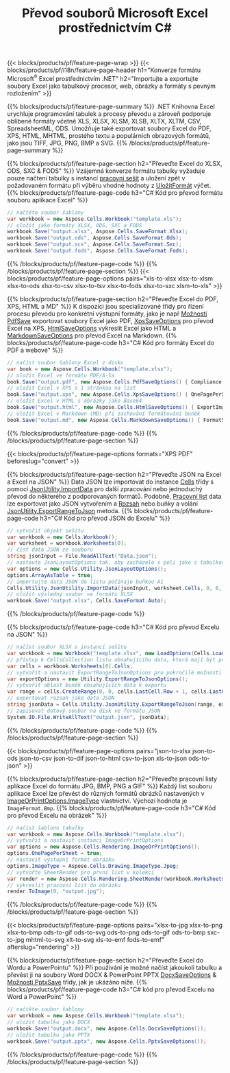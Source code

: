 ﻿---
title: Převod souborů Microsoft Excel prostřednictvím C# 
url: /cs/net/conversion/
description: Převeďte Excel XLS, XLSX, ODS, CSV do PDF, XPS, HTML, JPEG, HTML a mnoha dalších oblíbených formátů pomocí pouhých několika řádků kódu C#.
---
{{< blocks/products/pf/feature-page-wrap >}}
{{< blocks/products/pf/i18n/feature-page-header h1="Konverze formátu Microsoft<sup>&reg;</sup> Excel prostřednictvím .NET" h2="Importujte a exportujte soubory Excel jako tabulkový procesor, web, obrázky a formáty s pevným rozložením" >}}

{{% blocks/products/pf/feature-page-summary %}}
.NET Knihovna Excel urychluje programování tabulek a procesy převodu a zároveň podporuje oblíbené formáty včetně XLS, XLSX, XLSM, XLSB, XLTX, XLTM, CSV, SpreadsheetML, ODS. Umožňuje také exportovat soubory Excel do PDF, XPS, HTML, MHTML, prostého textu a populárních obrazových formátů, jako jsou TIFF, JPG, PNG, BMP a SVG.
{{% /blocks/products/pf/feature-page-summary %}}

{{% blocks/products/pf/feature-page-section h2="Převeďte Excel do XLSX, ODS, SXC & FODS" %}}
Vzájemná konverze formátu tabulky vyžaduje pouze načtení tabulky s instancí [pracovní sešit](https://apireference.aspose.com/cells/net/aspose.cells/workbook) a uložení zpět v požadovaném formátu při výběru vhodné hodnoty z [UložitFormát](https://apireference.aspose.com/cells/net/aspose.cells/saveformat) výčet.
{{% blocks/products/pf/feature-page-code h3="C# Kód pro převod formátu souboru aplikace Excel" %}}

```cs
// načtěte soubor šablony
var workbook = new Aspose.Cells.Workbook("template.xls");
// uložit jako formáty XLSX, ODS, SXC a FODS
workbook.Save("output.xlsx", Aspose.Cells.SaveFormat.Xlsx);
workbook.Save("output.ods", Aspose.Cells.SaveFormat.Ods);
workbook.Save("output.scx", Aspose.Cells.SaveFormat.Sxc);
workbook.Save("output.fods", Aspose.Cells.SaveFormat.Fods);

```
{{% /blocks/products/pf/feature-page-code %}}
{{% /blocks/products/pf/feature-page-section %}}
{{< blocks/products/pf/feature-page-options pairs="xls-to-xlsx xlsx-to-xlsm xlsx-to-ods xlsx-to-csv xlsx-to-tsv xlsx-to-fods xlsx-to-sxc xlsm-to-xls" >}}


{{% blocks/products/pf/feature-page-section h2="Převeďte Excel do PDF, XPS, HTML a MD" %}}
K dispozici jsou specializované třídy pro řízení procesu převodu pro konkrétní výstupní formáty, jako je např [Možnosti PdfSave](https://apireference.aspose.com/cells/net/aspose.cells/pdfsaveoptions) exportovat soubory Excel jako PDF, [XpsSaveOptions](https://apireference.aspose.com/cells/net/aspose.cells/xpssaveoptions) pro převod Excel na XPS, [HtmlSaveOptions](https://apireference.aspose.com/cells/net/aspose.cells/htmlsaveoptions) vykreslit Excel jako HTML a [MarkdownSaveOptions](https://apireference.aspose.com/cells/net/aspose.cells/markdownsaveoptions) pro převod Excel na Markdown. 
{{% blocks/products/pf/feature-page-code h3="C# Kód pro formáty Excel do PDF a webové" %}}

```cs
// načíst soubor šablony Excel z disku
var book = new Aspose.Cells.Workbook("template.xlsx");
// uložit Excel ve formátu PDF/A-1a
book.Save("output.pdf", new Aspose.Cells.PdfSaveOptions() { Compliance = PdfComplianceVersion.PdfA1a });
// uložit Excel v XPS s 1 stránkou na list
book.Save("output.xps", new Aspose.Cells.XpsSaveOptions() { OnePagePerSheet = true });
// uložit Excel v HTML s obrázky jako Base64
book.Save("output.html", new Aspose.Cells.HtmlSaveOptions() { ExportImagesAsBase64 = true });
// uložit Excel v Markdown (MD) při zachování formátování buněk
book.Save("output.md", new Aspose.Cells.MarkdownSaveOptions() { FormatStrategy = Cells.CellValueFormatStrategy.CellStyle });

```
{{% /blocks/products/pf/feature-page-code %}}
{{% /blocks/products/pf/feature-page-section %}}

{{< blocks/products/pf/feature-page-options formats="XPS PDF" beforeslug="convert" >}}

{{% blocks/products/pf/feature-page-section h2="Převeďte JSON na Excel a Excel na JSON" %}}
Data JSON lze importovat do instance [Cells](https://apireference.aspose.com/cells/net/aspose.cells/cells) třídy s pomocí [JsonUtility.ImportData](https://apireference.aspose.com/cells/net/aspose.cells.utility/jsonutility/methods/importdata) pro další zpracování nebo jednoduchý převod do některého z podporovaných formátů. Podobně, [Pracovní list](https://apireference.aspose.com/cells/net/aspose.cells/worksheet) data lze exportovat jako JSON vytvořením a [Rozsah](https://apireference.aspose.com/cells/net/aspose.cells/range) nebo buňky a volání [JsonUtility.ExportRangeToJson](https://apireference.aspose.com/cells/net/aspose.cells.utility/jsonutility/methods/exportrangetojson) metoda.
{{% blocks/products/pf/feature-page-code h3="C# Kód pro převod JSON do Excelu" %}}
```cs
// vytvořit objekt sešitu
var workbook = new Cells.Workbook();
var worksheet = workbook.Worksheets[0];
// číst data JSON ze souboru
string jsonInput = File.ReadAllText("Data.json");
// nastavte JsonLayoutOptions tak, aby zacházelo s poli jako s tabulkou
var options = new Cells.Utility.JsonLayoutOptions();
options.ArrayAsTable = true;
// importujte data JSON do listu počínaje buňkou A1
Cells.Utility.JsonUtility.ImportData(jsonInput, worksheet.Cells, 0, 0, options);
// uložit výsledný soubor ve formátu XLSX
workbook.Save("output.xlsx", Cells.SaveFormat.Auto); 

```
{{% /blocks/products/pf/feature-page-code %}}

{{% blocks/products/pf/feature-page-code h3="C# Kód pro převod Excelu na JSON" %}}
```cs
// načíst soubor XLSX s instancí sešitu
var workbook = new Workbook("template.xlsx", new LoadOptions(Cells.LoadFormat.Auto));
// přístup k CellsCollection listu obsahujícího data, která mají být převedena
var cells = workbook.Worksheets[0].Cells;
// vytvořit a nastavit ExportRangeToJsonOptions pro pokročilé možnosti
var exportOptions = new Utility.ExportRangeToJsonOptions();
// vytvořit oblast buněk obsahujících data k exportu
var range = cells.CreateRange(0, 0, cells.LastCell.Row + 1, cells.LastCell.Column + 1);
// exportovat rozsah jako data JSON
string jsonData = Cells.Utility.JsonUtility.ExportRangeToJson(range, exportOptions);
// zapisovat datový soubor na disk ve formátu JSON
System.IO.File.WriteAllText("output.json", jsonData); 

```
{{% /blocks/products/pf/feature-page-code %}}
{{% /blocks/products/pf/feature-page-section %}}

{{< blocks/products/pf/feature-page-options pairs="json-to-xlsx json-to-ods json-to-csv json-to-dif json-to-html csv-to-json xls-to-json ods-to-json" >}}

{{% blocks/products/pf/feature-page-section h2="Převeďte pracovní listy aplikace Excel do formátu JPG, BMP, PNG a GIF" %}}
Každý list souboru aplikace Excel lze převést do různých formátů obrázků nastavených v [ImageOrPrintOptions.ImageType](https://apireference.aspose.com/cells/net/aspose.cells.rendering/imageorprintoptions/properties/imagetype) vlastnictví. Výchozí hodnota je `ImageFormat.Bmp`.
{{% blocks/products/pf/feature-page-code h3="C# Kód pro převod Excelu na obrázek" %}}
```cs
// načíst šablonu tabulky
var workbook = new Aspose.Cells.Workbook("template.xlsx");
// vytvořit a nastavit instanci ImageOrPrintOptions
var options = new Aspose.Cells.Rendering.ImageOrPrintOptions();
options.OnePagePerSheet = true;
// nastavit výstupní formát obrázku
options.ImageType = Aspose.Cells.Drawing.ImageType.Jpeg;
// vytvořte SheetRender pro první list v kolekci
var render = new Aspose.Cells.Rendering.SheetRender(workbook.Worksheets[0], options);
// vykreslit pracovní list do obrázku
render.ToImage(0, "output.jpg");

```
{{% /blocks/products/pf/feature-page-code %}}
{{% /blocks/products/pf/feature-page-section %}}

{{< blocks/products/pf/feature-page-options pairs="xlsx-to-jpg xlsx-to-png xlsx-to-bmp ods-to-gif ods-to-svg ods-to-png ods-to-gif ods-to-bmp sxc-to-jpg mhtml-to-svg xlt-to-svg xls-to-emf fods-to-emf" afterslug="rendering" >}}

{{% blocks/products/pf/feature-page-section h2="Převeďte Excel do Wordu a PowerPointu" %}}
Při používání je možné načíst jakoukoli tabulku a převést ji na soubory Word DOCX & PowerPoint PPTX [DocxSaveOptions](https://apireference.aspose.com/cells/net/aspose.cells/docxsaveoptions) & [Možnosti PptxSave](https://apireference.aspose.com/cells/net/aspose.cells/pptxsaveoptions) třídy, jak je ukázáno níže.
{{% blocks/products/pf/feature-page-code h3="C# kód pro převod Excelu na Word a PowerPoint" %}}
```cs
// načtěte soubor šablony
var workbook = new Aspose.Cells.Workbook("template.xlsx");
// uložit tabulku jako DOCX
workbook.Save("output.docx", new Aspose.Cells.DocxSaveOptions());
// uložit tabulku jako PPTX
workbook.Save("output.pptx", new Aspose.Cells.PptxSaveOptions());

```
{{% /blocks/products/pf/feature-page-code %}}
{{% /blocks/products/pf/feature-page-section %}}